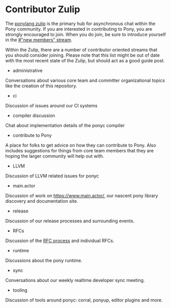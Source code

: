 # Contributor Zulip

The [ponylang zulip](https://ponylang.zulipchat.com/) is the primary hub for asynchronous chat within the Pony community. If you are interested in contributing to Pony, you are strongly encouraged to join. When you do join, be sure to introduce yourself in the [#"new members" stream](https://ponylang.zulipchat.com/#narrow/stream/189935-new-members).

Within the Zulip, there are a number of contributor oriented streams that you should consider joining. Please note that this list might be out of date with the most recent state of the Zulip, but should act as a good guide post.

- administrative

Conversations about various core team and committer organizational topics like the creation of this repository.

- ci

Discussion of issues around our CI systems

- compiler discussion

Chat about implementation details of the ponyc compiler

- contribute to Pony

A place for folks to get advice on how they can contribute to Pony. Also includes suggestions for things from core team members that they are hoping the larger community will help out with.

- LLVM

Discussion of LLVM related issues for ponyc

- main.actor

Discussion of work on https://www.main.actor/, our nascent pony library discovery and documentation site.

- release

Discussion of our release processes and surrounding events.

- RFCs

Discussion of the [RFC process](https://github.com/ponylang/rfcs/blob/master/README.md) and individual RFCs.

- runtime

Discussions about the pony runtime.

- sync

Conversations about our weekly realtime developer sync meeting.

- tooling

Discussion of tools around ponyc: corral, ponyup, editor plugins and more.
